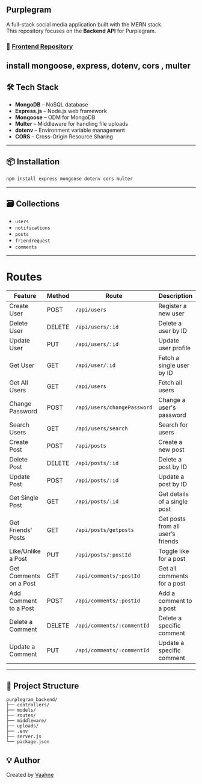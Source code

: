 ## Purplegram
A full-stack social media application built with the MERN stack.  
This repository focuses on the **Backend API** for Purplegram.

### 🔗 [Frontend Repository](https://github.com/Vaahne/purplegram_frontend)

install mongoose, express, dotenv, cors , multer
---

## 🛠️ Tech Stack

- **MongoDB** – NoSQL database
- **Express.js** – Node.js web framework
- **Mongoose** – ODM for MongoDB
- **Multer** – Middleware for handling file uploads
- **dotenv** – Environment variable management
- **CORS** – Cross-Origin Resource Sharing

---

## 📦 Installation

```bash
npm install express mongoose dotenv cors multer
```

---

## 🗃️ Collections

- `users`
- `notifications`
- `posts`
- `friendrequest`
- `comments`

---
    
# Routes
 | Feature                         | Method | Route                                  | Description                            |
|---------------------------------|--------|----------------------------------------|----------------------------------------|
| Create User                     | POST   | `/api/users`                           | Register a new user                    |
| Delete User                     | DELETE | `/api/users/:id`                       | Delete a user by ID                    |
| Update User                     | PUT    | `/api/users/:id`                       | Update user profile                    |
| Get User                        | GET    | `/api/user/:id`                        | Fetch a single user by ID              |
| Get All Users                   | GET    | `/api/users`                           | Fetch all users                        |
| Change Password                 | POST   | `/api/users/changePassword`            | Change a user's password               |
| Search Users                    | GET    | `/api/users/search`                    | Search for users                       |
| Create Post                     | POST   | `/api/posts`                           | Create a new post                      |
| Delete Post                     | DELETE | `/api/posts/:id`                       | Delete a post by ID                    |
| Update Post                     | POST   | `/api/posts/:id`                       | Update a post by ID                    |
| Get Single Post                 | GET    | `/api/posts/:id`                       | Get details of a single post           |
| Get Friends' Posts              | GET    | `/api/posts/getposts`                  | Get posts from all user’s friends      |
| Like/Unlike a Post              | PUT    | `/api/posts/:postId`                   | Toggle like for a post                 |
| Get Comments on a Post          | GET    | `/api/comments/:postId`                | Get all comments for a post            |
| Add Comment to a Post           | POST   | `/api/comments/:postId`                | Add a comment to a post                |
| Delete a Comment                | DELETE | `/api/comments/:commentId`             | Delete a specific comment              |
| Update a Comment                | PUT    | `/api/comments/:commentId`             | Update a specific comment              |

---
## 📁 Project Structure

```
purplegram_backend/
├── controllers/
├── models/
├── routes/
├── middleware/
├── uploads/
├── .env
├── server.js
└── package.json
```


## 💡 Author

Created by [Vaahne](https://github.com/Vaahne)
